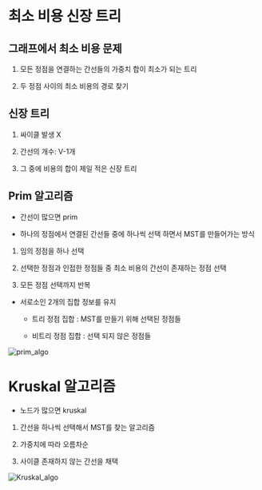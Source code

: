 # 최소 비용 신장 트리

## 그래프에서 최소 비용 문제

1. 모든 정점을 연결하는 간선들의 가중치 합이 최소가 되는 트리

2. 두 정점 사이의 최소 비용의 경로 찾기

## 신장 트리

1. 싸이클 발생 X

2. 간선의 개수: V-1개

3. 그 중에 비용의 합이 제일 적은 신장 트리

## Prim 알고리즘

- 간선이 많으면 prim

- 하나의 정점에서 연결된 간선들 중에 하나씩 선택 하면서 MST를 만들어가는 방식

1. 임의 정점을 하나 선택

2. 선택한 정점과 인접한 정점들 중 최소 비용의 간선이 존재하는 정점 선택

3. 모든 정점 선택까지 반복

- 서로소인 2개의 집합 정보를 유지

    - 트리 정점 집합 : MST를 만들기 위해 선택된 정점들

    - 비트리 정점 집합 : 선택 되지 않은 정점들

![prim_algo](https://github.com/Demopeu/TLI/assets/156268475/0db26325-df5f-4674-ad4d-0465c71d24fe)

# Kruskal 알고리즘

- 노드가 많으면 kruskal

1. 간선을 하나씩 선택해서 MST를 찾는 알고리즘

2. 가중치에 따라 오름차순

3. 사이클 존재하지 않는 간선을 채택

![Kruskal_algo](https://github.com/Demopeu/TLI/assets/156268475/20c7bd00-4d7d-4acf-ba08-d86ad7e628e7)